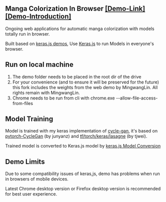 
## Manga Colorization In Browser [[Demo-Link]](http://47.98.46.70) [[Demo-Introduction]](https://zhuanlan.zhihu.com/p/34672860)

Ongoing web applications for automatic manga colorization with models totally run in browser. 

Built based on [keras.js demos](https://transcranial.github.io/keras-js), Use [Keras.js](https://github.com/transcranial/keras-js) to run Models in everyone's browser.

## Run on local machine

1. The demo folder needs to be placed in the root dir of the drive
2. For your convenience (and to ensure it will be preserved for the future) this fork includes the weights from the web demo by MingwangLin. All rights remain with MingwangLin.
3. Chrome needs to be run from cli with chrome.exe --allow-file-access-from-files


## Model Training

Model is trained with my keras implementation of [cycle-gan](https://github.com/MingwangLin/cyclegan-keras/blob/master/CycleGAN-keras.ipynb), it's based on [pytorch-CycleGan](https://github.com/junyanz/pytorch-CycleGAN-and-pix2pix) (by junyanz) and [tf/torch/keras/lasagne](https://github.com/tjwei/GANotebooks) (by tjwei).

Trained model is converted to Keras.js model by [keras.js Model Conversion](https://transcranial.github.io/keras-js-docs/conversion/)

## Demo Limits

Due to some compatibility issues of keras,js, demo has problems when run in browsers of mobile devices. 

Latest Chrome desktop version or Firefox desktop version is recommended for best user experience.

